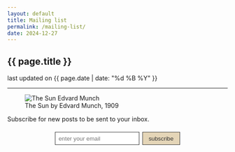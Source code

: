 ```yaml
---
layout: default
title: Mailing list
permalink: /mailing-list/
date: 2024-12-27
---
```


<article class="post">
  <h1>{{ page.title }}</h1>
  <time datetime="{{ page.date | date_to_xmlschema }}">
    last updated on {{ page.date | date: "%d %B %Y" }}
  </time>
  <hr>
</article>

<figure>
  <img src="{{ site.baseurl }}/assets/images/edvard_munch_the_sun.jpg" alt="The Sun Edvard Munch" style="max-width: 100%; height: auto;">
  <figcaption>The Sun by Edvard Munch, 1909</figcaption>
</figure>

Subscribe for new posts to be sent to your inbox.

<div id="form-container" style="display: flex; flex-direction: column; align-items: center; margin: 0 auto; text-align: center;">
  <form id="signup-form" style="display: flex; align-items: center; justify-content: center; gap: 0.5em; margin: 0.5em 0;">
    <input 
      type="email" 
      id="email" 
      required 
      placeholder="enter your email"
      style="padding: 0.5em; border: 1px solid #333;"
    >
    <button 
      type="submit"
      style="padding: 0.5em 1em; background: #e4d5b7; border: 1px solid #333; cursor: pointer; color: #333;"
    >
      subscribe
    </button>
  </form>
</div>

<script>
document.getElementById('signup-form').addEventListener('submit', async (e) => {
  e.preventDefault();
  const email = document.getElementById('email').value;
  const statusElement = document.getElementById('status');
  
  try {
    const response = await fetch('https://mailing-list.nialls-account.workers.dev', {
      method: 'POST',
      headers: {
        'Content-Type': 'application/json',
      },
      body: JSON.stringify({ email })
    });
    
    const data = await response.json();
    
    if (response.ok) {
      statusElement.textContent = 'Thanks for subscribing!';
      statusElement.className = 'mt-2 text-center text-green-600';
    } else {
      throw new Error(data.message || 'Something went wrong');
    }
  } catch (error) {
    statusElement.textContent = error.message;
    statusElement.className = 'mt-2 text-center text-red-600';
  }
});
</script>